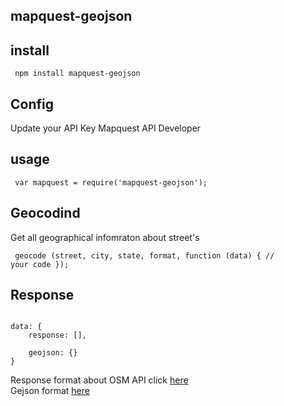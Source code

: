 ## mapquest-geojson

## install

<code> npm install mapquest-geojson </code>

## Config
Update your API Key Mapquest API Developer

## usage
<code> var mapquest = require('mapquest-geojson');</code>

<h2>Geocodind</h2>
Get all geographical infomraton about street's 

<code> geocode (street, city, state, format, function (data) {
// your code
}); </code>

## Response
<code>
data: {
    response: [],  <br />
    geojson: {}
}
</code>

Response format about OSM API click <a href="http://open.mapquestapi.com/geocoding/#parameters" target="_blank"> here </a><br />
Gejson format <a href="http://geojson.org" target="_blank"> here </a>

